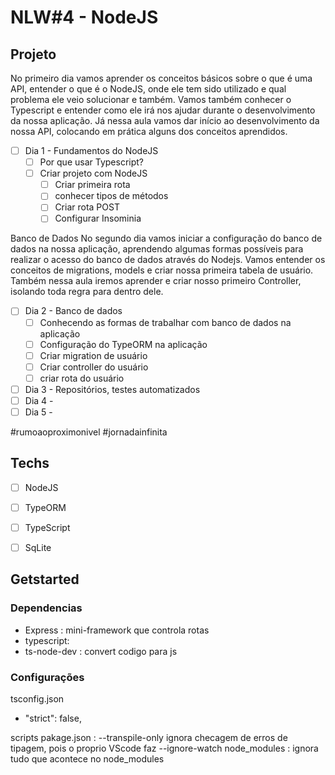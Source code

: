 # NLW#4 - NodeJS

## Projeto

No primeiro dia vamos aprender os conceitos básicos sobre o que é uma API, entender o que é o NodeJS, onde ele tem sido utilizado e qual problema ele veio solucionar e também. Vamos também conhecer o Typescript e entender como ele irá nos ajudar durante o desenvolvimento da nossa aplicação. Já nessa aula vamos dar início ao desenvolvimento da nossa API, colocando em prática alguns dos conceitos aprendidos.

* [ ] Dia 1 - Fundamentos do NodeJS
  * [ ] Por que usar Typescript?
  * [ ] Criar projeto com NodeJS
    * [ ] Criar primeira rota
    * [ ] conhecer tipos de métodos
    * [ ] Criar rota POST
    * [ ] Configurar Insominia

Banco de Dados
No segundo dia vamos iniciar a configuração do banco de dados na nossa aplicação, aprendendo algumas formas possíveis para realizar o acesso do banco de dados através do Nodejs. Vamos entender os conceitos de migrations, models e criar nossa primeira tabela de usuário. Também nessa aula iremos aprender e criar nosso primeiro Controller, isolando toda regra para dentro dele.

* [ ] Dia 2 - Banco de dados
    * [ ] Conhecendo as formas de trabalhar com banco de dados na aplicação
    * [ ] Configuração do TypeORM na aplicação
    * [ ] Criar migration de usuário
    * [ ] Criar controller do usuário
    * [ ] criar rota do usuário
* [ ] Dia 3 - Repositórios, testes automatizados
* [ ] Dia 4 -
* [ ] Dia 5 -
 
 #rumoaoproximonivel #jornadainfinita

## Techs
* [ ] NodeJS
* [ ] TypeORM
* [ ] TypeScript
* [ ] SqLite


## Getstarted
### Dependencias

- Express : mini-framework que controla rotas
- typescript: 
- ts-node-dev : convert codigo para js

### Configurações
tsconfig.json
- "strict": false,

scripts pakage.json : 
--transpile-only ignora checagem de erros de tipagem, pois o proprio VScode faz 
--ignore-watch node_modules : ignora tudo que acontece no node_modules
